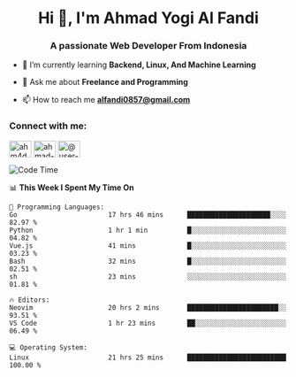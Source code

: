 <h1 align="center">Hi 👋, I'm Ahmad Yogi Al Fandi</h1>
<h3 align="center">A passionate Web Developer From Indonesia</h3>

- 🌱 I’m currently learning **Backend, Linux, And Machine Learning**

- 💬 Ask me about **Freelance and Programming**

- 📫 How to reach me **<alfandi0857@gmail.com>**

<h3 align="left">Connect with me:</h3>
<p align="left">
<a href="https://instagram.com/ahyalfan" target="blank"><img align="center" src="https://raw.githubusercontent.com/rahuldkjain/github-profile-readme-generator/master/src/images/icons/Social/instagram.svg" alt="ahm4d_alf" height="30" width="40" /></a>
  <a href="https://linkedin.com/in/ahmad-yogi-al-fandi" target="blank"><img align="center" src="https://raw.githubusercontent.com/rahuldkjain/github-profile-readme-generator/master/src/images/icons/Social/linked-in-alt.svg" alt="ahmad-yogi-al-fandi" height="30" width="40" /></a>
<a href="https://www.youtube.com/channel/UCLI1Dos-XvgatVk20PHrq2A" target="blank"><img align="center" src="https://raw.githubusercontent.com/rahuldkjain/github-profile-readme-generator/master/src/images/icons/Social/youtube.svg" alt="@user-et3bg8ny5g" height="30" width="40" /></a>
</p>

<!--START_SECTION:waka-->
![Code Time](http://img.shields.io/badge/Code%20Time-181%20hrs-blue)

📊 **This Week I Spent My Time On** 

```text
💬 Programming Languages: 
Go                       17 hrs 46 mins      █████████████████████░░░░   82.97 % 
Python                   1 hr 1 min          █░░░░░░░░░░░░░░░░░░░░░░░░   04.82 % 
Vue.js                   41 mins             █░░░░░░░░░░░░░░░░░░░░░░░░   03.23 % 
Bash                     32 mins             █░░░░░░░░░░░░░░░░░░░░░░░░   02.51 % 
sh                       23 mins             ░░░░░░░░░░░░░░░░░░░░░░░░░   01.81 % 

🔥 Editors: 
Neovim                   20 hrs 2 mins       ███████████████████████░░   93.51 % 
VS Code                  1 hr 23 mins        ██░░░░░░░░░░░░░░░░░░░░░░░   06.49 % 

💻 Operating System: 
Linux                    21 hrs 25 mins      █████████████████████████   100.00 % 
```


<!--END_SECTION:waka-->
